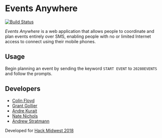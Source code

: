 # Events Anywhere

[![Build Status](https://travis-ci.org/KUVarsityHackers/hackmidwest18.svg?branch=master)](https://travis-ci.org/KUVarsityHackers/hackmidwest18)

*Events Anywhere* is a web application that allows people to coordinate and plan events entirely over SMS, enabling people with no or limited Internet access to connect using their mobile phones.


## Usage

Begin planning an event by sending the keyword ```START EVENT``` to ```20280EVENTS``` and follow the prompts.


## Developers

* [Colin Floyd](https://github.com/czfloyd)
* [Grant Gollier](https://github.com/gragollier)
* [Andre Kurait](https://github.com/AndreKurait)
* [Nate Nichols](https://github.com/NateNichols)
* [Andrew Stratmann](https://github.com/adstratm)

Developed for [Hack Midwest 2018](http://hackmidwest.com)
